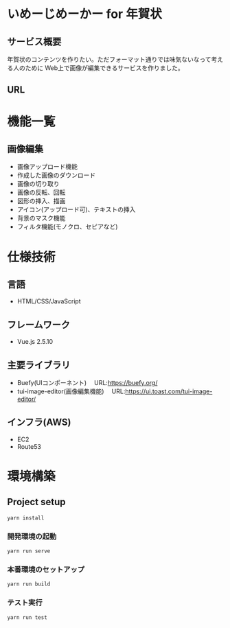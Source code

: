 # いめーじめーかー for 年賀状

## サービス概要
年賀状のコンテンツを作りたい。ただフォーマット通りでは味気ないなって考える人のために
Web上で画像が編集できるサービスを作りました。

## URL

# 機能一覧
## 画像編集
- 画像アップロード機能
- 作成した画像のダウンロード
- 画像の切り取り
- 画像の反転、回転
- 図形の挿入、描画
- アイコン(アップロード可)、テキストの挿入
- 背景のマスク機能
- フィルタ機能(モノクロ、セピアなど)

# 仕様技術
## 言語
- HTML/CSS/JavaScript

## フレームワーク
- Vue.js 2.5.10

## 主要ライブラリ
- Buefy(UIコンポーネント)
　URL:https://buefy.org/
- tui-image-editor(画像編集機能)
　URL:https://ui.toast.com/tui-image-editor/

## インフラ(AWS)
- EC2
- Route53

# 環境構築
## Project setup
```
yarn install
```

### 開発環境の起動
```
yarn run serve
```

### 本番環境のセットアップ
```
yarn run build
```

### テスト実行
```
yarn run test
```

